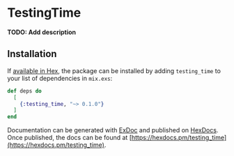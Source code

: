 # TestingTime

**TODO: Add description**

## Installation

If [available in Hex](https://hex.pm/docs/publish), the package can be installed
by adding `testing_time` to your list of dependencies in `mix.exs`:

```elixir
def deps do
  [
    {:testing_time, "~> 0.1.0"}
  ]
end
```

Documentation can be generated with [ExDoc](https://github.com/elixir-lang/ex_doc)
and published on [HexDocs](https://hexdocs.pm). Once published, the docs can
be found at [https://hexdocs.pm/testing_time](https://hexdocs.pm/testing_time).

